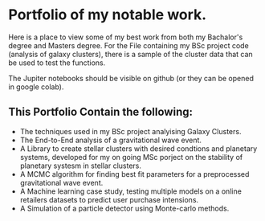 # Portfolio of my notable work.
 Here is a place to view some of my best work from both my Bachalor's degree and Masters degree.
 For the File containing my BSc project code (analysis of galaxy clusters), there is a sample of the cluster data that can be used to test the functions.
 
 The Jupiter notebooks should be visible on github (or they can be opened in google colab).

 ## This Portfolio Contain the following:
 
 -  The techniques used in my BSc project analyising Galaxy Clusters.
 -  The End-to-End analysis of a gravitational wave event.
 -  A Library to create stellar clusters with desired condtions and planetary systems, developed for my on going MSc porject on the stability of planetary systesm in stellar clusters.
 -  A MCMC algorithm for finding best fit parameters for a preprocessed gravitational wave event.
 -  A Machine learning case study, testing multiple models on a online retailers datasets to predict user purchase intensions.
 -  A Simulation of a particle detector using Monte-carlo methods.
